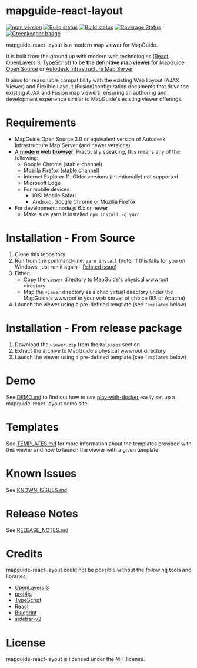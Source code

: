 # mapguide-react-layout

[![npm version](https://badge.fury.io/js/mapguide-react-layout.svg)](https://badge.fury.io/js/mapguide-react-layout)
[![Build status](https://travis-ci.org/jumpinjackie/mapguide-react-layout.svg)](https://travis-ci.org/jumpinjackie/mapguide-react-layout)
[![Build status](https://ci.appveyor.com/api/projects/status/urdvk8788w6h26ae?svg=true)](https://ci.appveyor.com/project/jumpinjackie/mapguide-react-layout)
[![Coverage Status](https://coveralls.io/repos/github/jumpinjackie/mapguide-react-layout/badge.svg?branch=master)](https://coveralls.io/github/jumpinjackie/mapguide-react-layout?branch=master)
[![Greenkeeper badge](https://badges.greenkeeper.io/jumpinjackie/mapguide-react-layout.svg)](https://greenkeeper.io/)

mapguide-react-layout is a modern map viewer for MapGuide.

It is built from the ground up with modern web technologies ([React](https://facebook.github.io/react/), [OpenLayers 3](http://openlayers.org/), [TypeScript](https://www.typescriptlang.org/)) to be **the definitive map viewer** for [MapGuide Open Source](http://mapguide.osgeo.org) or [Autodesk Infrastructure Map Server](http://www.autodesk.com/products/infrastructure-map-server/overview)

It aims for reasonable compatibility with the existing Web Layout (AJAX Viewer) and Flexible Layout (Fusion)configuration documents that drive the existing AJAX and Fusion map viewers, ensuring an authoring and development experience similar to MapGuide's existing viewer offerings.

# Requirements

 * MapGuide Open Source 3.0 or equivalent version of Autodesk Infrastructure Map Server (and newer versions)
 * A [**modern web browser**](http://browsehappy.com/). Practically speaking, this means any of the following:
    * Google Chrome (stable channel)
    * Mozilla Firefox (stable channel)
    * Internet Explorer 11. Older versions (intentionally) not supported.
    * Microsoft Edge
    * For mobile devices:
      * iOS: Mobile Safari
      * Android: Google Chrome or Mozilla Firefox
 * For development: node.js 6.x or newer
    * Make sure yarn is installed `npm install -g yarn`

# Installation - From Source

 1. Clone this repository
 2. Run from the command-line: `yarn install` (note: If this fails for you on Windows, just run it again - [Related issue](https://github.com/yarnpkg/yarn/issues/919))
 3. Either:
    * Copy the `viewer` directory to MapGuide's physical wwwroot directory
    * Map the `viewer` directory as a child virtual directory under the MapGuide's wwwroot in your web server of choice (IIS or Apache)
 4. Launch the viewer using a pre-defined template (see `Templates` below)

# Installation - From release package

 1. Download the `viewer.zip` from the `Releases` section
 2. Extract the archive to MapGuide's physical wwwroot directory
 3. Launch the viewer using a pre-defined template (see `Templates` below)

# Demo

See [DEMO.md](https://github.com/jumpinjackie/mapguide-react-layout/blob/master/docs_dev/content/DEMO.md) to find out how to use [play-with-docker](http://play-with-docker.com) easily set up a mapguide-react-layout demo site

# Templates

See [TEMPLATES.md](https://github.com/jumpinjackie/mapguide-react-layout/blob/master/docs_dev/content/TEMPLATES.md) for more information ahout the templates provided with this viewer and how to launch the viewer with a given template

# Known Issues

See [KNOWN_ISSUES.md](https://github.com/jumpinjackie/mapguide-react-layout/blob/master/docs_dev/content/KNOWN_ISSUES.md)

# Release Notes

See [RELEASE_NOTES.md](https://github.com/jumpinjackie/mapguide-react-layout/blob/master/docs_dev/content/RELEASE_NOTES.md)

# Credits

mapguide-react-layout could not be possible without the following tools and libraries:

 * [OpenLayers 3](http://openlayers.org/)
 * [proj4js](http://proj4js.org/)
 * [TypeScript](https://www.typescriptlang.org/)
 * [React](https://facebook.github.io/react/)
 * [Blueprint](http://blueprintjs.com/)
 * [sidebar-v2](https://github.com/Turbo87/sidebar-v2)

# License

mapguide-react-layout is licensed under the MIT license.